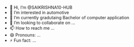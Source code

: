 - 👋 Hi, I’m @SAIKRISHNA10-HUB
- 👀 I’m interested in automotive
- 🌱 I’m currently gradutaing Bachelor of computer application
- 💞️ I’m looking to collaborate on ...
- 📫 How to reach me ...
- 😄 Pronouns: ...
- ⚡ Fun fact: ...

<!---
SAIKRISHNA10-HUB/SAIKRISHNA10-HUB is a ✨ special ✨ repository because its `README.md` (this file) appears on your GitHub profile.
You can click the Preview link to take a look at your changes.
--->
